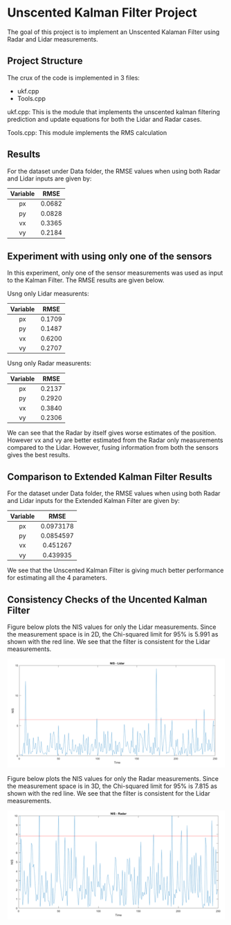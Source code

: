 # Unscented Kalman Filter Project

The goal of this project is to implement an Unscented Kalaman Filter using Radar and Lidar measurements.

[//]: # (Image References)

[image1]: ./Images/NIS-Lidar.png
[image2]: ./Images/NIS-Radar.png


## Project Structure

The crux of the code is implemented in 3 files:

* ukf.cpp
* Tools.cpp

ukf.cpp: This is the module that implements the unscented kalman filtering prediction and update equations for both the Lidar and Radar cases.

Tools.cpp: This module implements the RMS calculation

## Results

For the dataset under Data folder, the RMSE values when using both Radar and Lidar inputs are given by:

|   Variable         	|   RMSE 					| 
|:---------------------:|:-------------------------:| 
|   px        	 		| 0.0682    		    	| 
|   py        	 		| 0.0828     		    	| 
|   vx        	 		| 0.3365    		    	| 
|   vy        	 		| 0.2184    		    	| 



## Experiment with using only one of the sensors


In this experiment, only one of the sensor measurements was used as input to the Kalman Filter.  The RMSE results are given below.


Usng only Lidar measurents:


|	Variable         	|     RMSE 					| 
|:---------------------:|:-------------------------:| 
| px        	 		| 0.1709     		    	| 
| py        	 		| 0.1487    		    	| 
| vx        	 		| 0.6200    		    	| 
| vy        	 		| 0.2707    		    	| 


Usng only Radar measurents:


|	Variable         	|     RMSE 					| 
|:---------------------:|:-------------------------:| 
| px        	 		| 0.2137    		    	| 
| py        	 		| 0.2920    		    	| 
| vx        	 		| 0.3840    		    	| 
| vy        	 		| 0.2306    		    	| 



We can see that the Radar by itself gives worse estimates of the position. However vx and vy are better 
estimated from the Radar only measurements compared to the Lidar. However, fusing information from both the sensors gives the best results.


## Comparison to Extended Kalman Filter Results

For the dataset under Data folder, the RMSE values when using both Radar and Lidar inputs for the Extended Kalman Filter are given by:

|   Variable         	|   RMSE 					| 
|:---------------------:|:-------------------------:| 
|   px        	 		| 0.0973178 		    	| 
|   py        	 		| 0.0854597 		    	| 
|   vx        	 		| 0.451267  		    	| 
|   vy        	 		| 0.439935  		    	| 

We see that the Unscented Kalman Filter is giving much better performance for estimating all the 4 parameters.


## Consistency Checks of the Uncented Kalman Filter

Figure below plots the NIS values for only the Lidar measurements. Since the measurement space is in 2D, the Chi-squared limit for 95% is 5.991
as shown with the red line. We see that the filter is consistent for the Lidar measurements.

![alt text][image1]


Figure below plots the NIS values for only the Radar measurements. Since the measurement space is in 3D, the Chi-squared limit for 95% is 7.815
as shown with the red line. We see that the filter is consistent for the Lidar measurements.

![alt text][image2]
